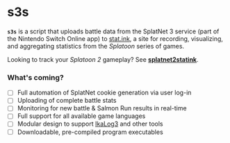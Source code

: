 # s3s

**`s3s`** is a script that uploads battle data from the SplatNet 3 service (part of the Nintendo Switch Online app) to [stat.ink](https://stat.ink/), a site for recording, visualizing, and aggregating statistics from the *Splatoon* series of games.

Looking to track your _Splatoon 2_ gameplay? See **[splatnet2statink](https://github.com/frozenpandaman/splatnet2statink)**.

### What's coming?
 - [ ] Full automation of SplatNet cookie generation via user log-in
 - [ ] Uploading of complete battle stats
 - [ ] Monitoring for new battle & Salmon Run results in real-time
 - [ ] Full support for all available game languages
 - [ ] Modular design to support [IkaLog3](https://github.com/hasegaw/IkaLog3) and other tools
 - [ ] Downloadable, pre-compiled program executables

